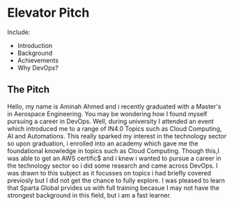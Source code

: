 # Elevator Pitch
Include:
* Introduction
* Background
* Achievements
* Why DevOps?

## The Pitch
Hello, my name is Aminah Ahmed and i recently graduated with a Master's in Aerospace Engineering.
You may be wondering how I found myself pursuing a career in DevOps. Well, during university
I attended an event which introduced me to a range of IN4.0 Topics such as Cloud Computing, AI and Automations.
This really sparked my interest in the technology sector so upon graduation, i enrolled into an academy which
gave me the foundational knowledge in topics such as Cloud Computing. Though this,I was able to get an AWS certific$
and i knew i wanted to pursue a career in the technology sector so i did some research and came across DevOps.
I was drawn to this subject as it focusses on topics i had briefly covered previosly but I did not get the chance
to fully explore. I was pleased to learn that Sparta Global prvides us with full training becasue I may not have
the strongest background in this field, but i am a fast learner.

